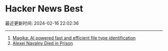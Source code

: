 # Hacker News Best

最近更新时间: 2024-02-16 22:02:36

--- 
1. [Magika: AI powered fast and efficient file type identification](https://opensource.googleblog.com/2024/02/magika-ai-powered-fast-and-efficient-file-type-identification.html) 
2. [Alexei Navalny Died in Prison](https://www.reuters.com/world/europe/jailed-russian-opposition-leader-navalny-dead-prison-service-2024-02-16/) 
